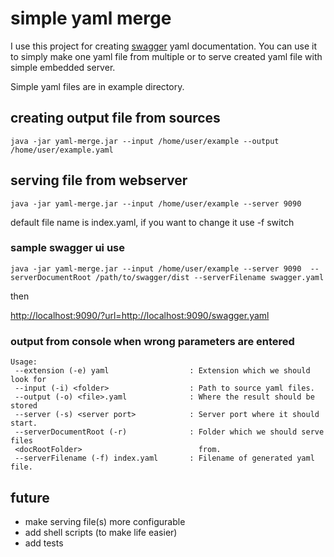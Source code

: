 # simple yaml merge
I use this project for creating [swagger](http://swagger.io) yaml documentation.
You can use it to simply make one yaml file from multiple or to serve created yaml file with simple embedded server.

Simple yaml files are in example directory.
## creating output file from sources
```
java -jar yaml-merge.jar --input /home/user/example --output /home/user/example.yaml
```
## serving file from webserver
```
java -jar yaml-merge.jar --input /home/user/example --server 9090
```
default file name is index.yaml, if you want to change it use -f switch
### sample swagger ui use

```
java -jar yaml-merge.jar --input /home/user/example --server 9090  --serverDocumentRoot /path/to/swagger/dist --serverFilename swagger.yaml
```
then

[http://localhost:9090/?url=http://localhost:9090/swagger.yaml](http://localhost:9090/?url=http://localhost:9090/swagger.yaml)

### output from console when wrong parameters are entered
```
Usage:
 --extension (-e) yaml                  : Extension which we should look for
 --input (-i) <folder>                  : Path to source yaml files.
 --output (-o) <file>.yaml              : Where the result should be stored
 --server (-s) <server port>            : Server port where it should start.
 --serverDocumentRoot (-r)              : Folder which we should serve files
 <docRootFolder>                          from.
 --serverFilename (-f) index.yaml       : Filename of generated yaml file.
```

## future
- make serving file(s) more configurable
- add shell scripts (to make life easier)
- add tests